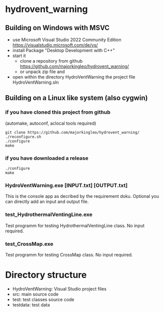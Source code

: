 # hydrovent_warning

## Building on Windows with MSVC

* use Microsoft Visual Studio 2022 Community Edition https://visualstudio.microsoft.com/de/vs/
* install Package "Desktop Development with C++"
* start it
  * clone a repository from github https://github.com/majorkingleo/hydrovent_warning/
  * or unpack zip file and 
* open within the directory HydroVentWarning the project file HydroVentWarning.sln

## Building on a Linux like system (also cygwin)

### if you have cloned this project from github
(automake, autoconf, aclocal tools required)

```
git clone https://github.com/majorkingleo/hydrovent_warning/
./reconfigure.sh
./configure
make
```

### if you have downloaded a release

```
./configure
make
```

### HydroVentWarning.exe [INPUT.txt] [OUTPUT.txt]

This is the console app as decribed by the requirement doku.
Optional you can directly add an input and output file.

### test_HydrothermalVentingLine.exe

Test programm for testing HydrothermalVentingLine class. No input required.

### test_CrossMap.exe

Test programm for testing CrossMap class. No input required.

# Directory structure

* HydroVentWarning: Visual Studio project files
* src: main source code
* test: test classes source code
* testdata: test data



